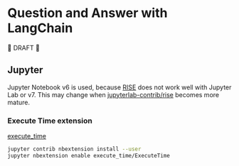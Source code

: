 # Question and Answer with LangChain

:construction: DRAFT :construction:

## Jupyter

Jupyter Notebook v6 is used, because [RISE](https://github.com/damianavila/RISE)
does not work well with Jupyter Lab or v7. This may change when
[jupyterlab-contrib/rise](https://github.com/jupyterlab-contrib/rise) becomes
more mature.

### Execute Time extension

[execute_time](https://github.com/ipython-contrib/jupyter_contrib_nbextensions/tree/master/src/jupyter_contrib_nbextensions/nbextensions/execute_time)

```bash
jupyter contrib nbextension install --user
jupyter nbextension enable execute_time/ExecuteTime
```
